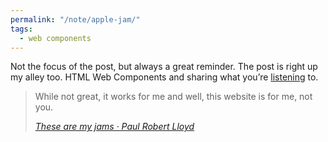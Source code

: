 ```yaml
---
permalink: "/note/apple-jam/"
tags:
  - web components
---
```


Not the focus of the post, but always a great reminder. The post is right up my alley too. HTML Web Components and sharing what you’re [listening](/listening.html) to. 

<blockquote>
 <p>While not great, it works for me and well, this website is for me, not you.</p>
<footer>
<cite>
<a href="https://paulrobertlloyd.com/2024/005/a1/jams/">These are my jams · Paul Robert Lloyd</a>
</cite>
<footer>
</blockquote>

<a class="u-bridgy-fed" href="https://fed.brid.gy/" hidden="from-humans"></a>